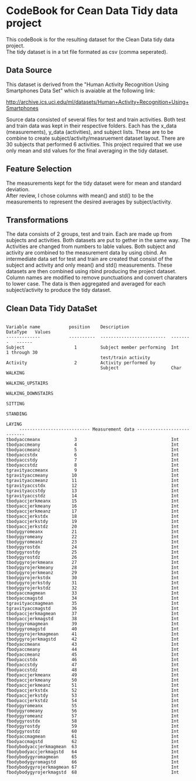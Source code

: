 CodeBook for Cean Data Tidy data project
========================================
This codeBook is for the resulting dataset for the Clean Data tidy data project.  
The tidy dataset is in a txt file formated as csv (comma seperated).



Data Source
----------------------------------------
This dataset is derived from the "Human Activity Recognition Using Smartphones Data Set" 
which is avaiable at the following link: 

  http://archive.ics.uci.edu/ml/datasets/Human+Activity+Recognition+Using+Smartphones

Source data consisted of several files for test and train activities. Both test and train
data was kept in their respective folders.  Each has the x_data (measurements), y_data (activities),
and subject lists.  These are to be combine to create subject/activity/measruement dataset layout.
There are 30 subjects that performed 6 activities.  This project required that we use only 
mean and std values for the final averaging in the tidy dataset.



Feature Selection
-----------------------------------------
The measurements kept for the tidy dataset were for mean and standard deviation.  
After review, I chose columns with mean() and std() to be the measurements to represent
the desired averages by subject/activity.


Transformations
-----------------------------------------
The data consists of 2 groups, test and train.  Each are made up from subjects and activities.
Both datasets are put to gether in the same way.  The Activities are changed from numbers to 
lable values.  Both subject and activity are combined to the measurement data by using cbind.
An intermediate data set for test and train are created that consist of the subject and activity
and only mean() and std() measurements.  These datasets are then combined using rbind producing 
the project dataset.  Column names are modified to remove punctuations and convert charaters to
lower case.  The data is then aggregated and averaged for each subject/activity to produce the 
tidy dataset.



Clean Data Tidy DataSet
-------------------------------------
```

Variable name           position    Description                DataType   Values
-------------	        ----------  -------------------------  --------   ------
Subject                   1         Subject member performing  Int        1 through 30
                                    test/train activity        
Activity                  2         Activity performed by 
                                    Subject                    Char       WALKING
                                                                          WALKING_UPSTAIRS
                                                                          WALKING_DOWNSTAIRS
                                                                          SITTING
                                                                          STANDING
                                                                          LAYING
     --------------------------- Measurement data ---------------------------
tbodyaccmeanx             3                                    Int
tbodyaccmeany             4                                    Int
tbodyaccmeanz             5                                    Int
tbodyaccstdx              6                                    Int
tbodyaccstdy              7                                    Int
tbodyaccstdz              8                                    Int
tgravityaccmeanx          9                                    Int
tgravityaccmeany         10                                    Int
tgravityaccmeanz         11                                    Int
tgravityaccstdx          12                                    Int
tgravityaccstdy          13                                    Int
tgravityaccstdz          14                                    Int
tbodyaccjerkmeanx        15                                    Int
tbodyaccjerkmeany        16                                    Int
tbodyaccjerkmeanz        17                                    Int
tbodyaccjerkstdx         18                                    Int
tbodyaccjerkstdy         19                                    Int
tbodyaccjerkstdz         20                                    Int
tbodygyromeanx           21                                    Int
tbodygyromeany           22                                    Int
tbodygyromeanz           23                                    Int
tbodygyrostdx            24                                    Int
tbodygyrostdy            25                                    Int
tbodygyrostdz            26                                    Int
tbodygyrojerkmeanx       27                                    Int
tbodygyrojerkmeany       28                                    Int
tbodygyrojerkmeanz       29                                    Int
tbodygyrojerkstdx        30                                    Int
tbodygyrojerkstdy        31                                    Int
tbodygyrojerkstdz        32                                    Int
tbodyaccmagmean          33                                    Int
tbodyaccmagstd           34                                    Int
tgravityaccmagmean       35                                    Int
tgravityaccmagstd        36                                    Int
tbodyaccjerkmagmean      37                                    Int
tbodyaccjerkmagstd       38                                    Int
tbodygyromagmean         39                                    Int
tbodygyromagstd          40                                    Int
tbodygyrojerkmagmean     41                                    Int
tbodygyrojerkmagstd      42                                    Int
fbodyaccmeanx            43                                    Int
fbodyaccmeany            44                                    Int
fbodyaccmeanz            45                                    Int
fbodyaccstdx             46                                    Int
fbodyaccstdy             47                                    Int
fbodyaccstdz             48                                    Int
fbodyaccjerkmeanx        49                                    Int
fbodyaccjerkmeany        50                                    Int
fbodyaccjerkmeanz        51                                    Int
fbodyaccjerkstdx         52                                    Int
fbodyaccjerkstdy         53                                    Int
fbodyaccjerkstdz         54                                    Int
fbodygyromeanx           55                                    Int
fbodygyromeany           56                                    Int
fbodygyromeanz           57                                    Int
fbodygyrostdx            58                                    Int
fbodygyrostdy            59                                    Int
fbodygyrostdz            60                                    Int
fbodyaccmagmean          61                                    Int
fbodyaccmagstd           62                                    Int
fbodybodyaccjerkmagmean  63                                    Int
fbodybodyaccjerkmagstd   64                                    Int
fbodybodygyromagmean     65                                    Int
fbodybodygyromagstd      66                                    Int
fbodybodygyrojerkmagmean 67                                    Int
fbodybodygyrojerkmagstd  68                                    Int

```
